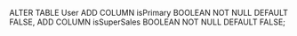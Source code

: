 ALTER TABLE User
ADD COLUMN isPrimary BOOLEAN NOT NULL DEFAULT FALSE,
ADD COLUMN isSuperSales BOOLEAN NOT NULL DEFAULT FALSE;

